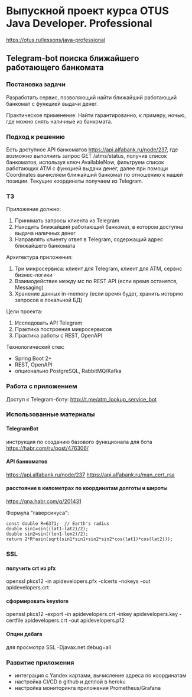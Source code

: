 # Выпускной проект курса OTUS Java Developer. Professional
https://otus.ru/lessons/java-professional

## Telegram-bot поиска ближайшего работающего банкомата

### Постановка задачи
Разработать сервис, позволяющий найти ближайший работающий банкомат с функцией выдачи денег.

Практическое применение: Найти гарантированно, к примеру, ночью, где можно снять наличные из банкомата. 

### Подход к решению
Есть доступное API банкоматов https://api.alfabank.ru/node/237, 
где возможно выполнить запрос GET /atms/status, получив список банкоматов, 
используя ключ AvailableNow, фильтруем список работающих АТМ с функцией выдачи денег,
далее при помощи Coordinates вычисляем ближайший банкомат по отношению к нашей позиции. 
Текущие координаты получаем из Telegram.

### ТЗ 
Приложение должно:
1. Принимать запросы клиента из Telegram
2. Находить ближайший работающий банкомат, в котором доступна выдача наличных денег
3. Направлять клиенту ответ в Telegram, содержащий адрес ближайшего банкомата

Архитектура приложения:
1. Три микросервиса: клиент для Telegram, клиент для ATM, сервис бизнес-логики
2. Взаимодействие между мс по REST API (если время останется, Messaging)
3. Хранение данных in-memory (если время будет, хранить историю запросов в локальной БД)

Цели проекта:
1. Исследовать API Telegram
2. Практика построения микросервисов
3. Практика работы с REST, OpenAPI

Технологический стек:
- Spring Boot 2+
- REST, OpenAPI
- опционально PostgreSQL, RabbitMQ/Kafka

### Работа с приложением
Доступ к Telegram-боту: http://t.me/atm_lookup_service_bot

### Использованные материалы
#### TelegramBot
инструкция по созданию базового функционала для бота
https://habr.com/ru/post/476306/

#### API банкоматов
https://api.alfabank.ru/node/237
https://api.alfabank.ru/man_cert_rsa

#### расстояние в километрах по координатам долготы и широты
https://qna.habr.com/q/201431

Формула "гаверсинуса":
```
const double R=6371;  // Earth's radius
double sin1=sin((lat1-lat2)/2);
double sin2=sin((lon1-lon2)/2);
return 2*R*asin(sqrt(sin1*sin1+sin2*sin2*cos(lat1)*cos(lat2)));
```

### SSL
#### получить crt из pfx
openssl pkcs12 -in apidevelopers.pfx -clcerts -nokeys -out apidevelopers.crt
#### сформировать keystore
openssl pkcs12 -export -in apidevelopers.crt -inkey apidevelopers.key -certfile apidevelopers.crt  -out apidevelopers.p12
#### Опции дебага
для просмотра SSL
-Djavax.net.debug=all

### Развитие приложения
* интеграция с Yandex картами, вычисление адреса по координатам
* настройка CI/CD в github и деплой в heroku
* настройка мониторинга приложения Prometheus/Grafana
